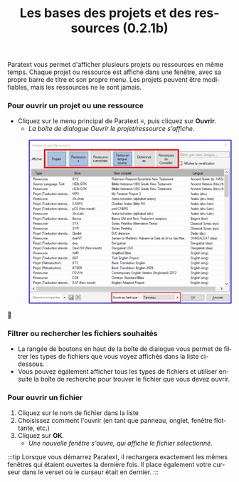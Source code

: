 ﻿---
lang: fr
title: Les bases des projets et des ressources (0.2.1b)
---

Paratext vous permet d'afficher plusieurs projets ou ressources en même temps. Chaque projet ou ressource est affiché dans une fenêtre, avec sa propre barre de titre et son propre menu. Les projets peuvent être modifiables, mais les ressources ne le sont jamais.

### Pour ouvrir un projet ou une ressource

-  Cliquez sur le menu principal de Paratext **≡**, puis cliquez sur **Ouvrir**.
     -  *La boîte de dialogue Ouvrir le projet/ressource s’affiche*.  
    ![](../../media/2c622aa954cab756ee81c28325afa447.png)

📄

### Filtrer ou rechercher les fichiers souhaités

-  La rangée de boutons en haut de la boîte de dialogue vous permet de filtrer les types de fichiers que vous voyez affichés dans la liste ci-dessous.
-  Vous pouvez également afficher tous les types de fichiers et utiliser ensuite la boîte de recherche pour trouver le fichier que vous devez ouvrir.

### Pour ouvrir un fichier 

1.  Cliquez sur le nom de fichier dans la liste
2.  Choisissez comment l'ouvrir (en tant que panneau, onglet, fenêtre flottante, etc.)
3.  Cliquez sur **OK**.
    -  *Une nouvelle fenêtre s'ouvre, qui affiche le fichier sélectionné*.

:::tip
Lorsque vous démarrez Paratext, il rechargera exactement les mêmes fenêtres qui étaient ouvertes la dernière fois. Il place également votre curseur dans le verset où le curseur était en dernier.
:::